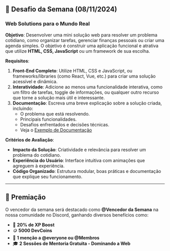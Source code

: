 ## 🎯 Desafio da Semana (08/11/2024)

### **Web Solutions para o Mundo Real**

**Objetivo**: Desenvolver uma mini solução web para resolver um problema cotidiano, como organizar tarefas, gerenciar finanças pessoais ou criar uma agenda simples. O objetivo é construir uma aplicação funcional e atrativa que utilize **HTML, CSS, JavaScript** ou um framework de sua escolha.

**Requisitos**:
1. **Front-End Completo**: Utilize HTML, CSS e JavaScript, ou frameworks/libraries (como React, Vue, etc.) para criar uma solução acessível e dinâmica.
2. **Interatividade**: Adicione ao menos uma funcionalidade interativa, como um filtro de tarefas, toggle de informações, ou qualquer outro recurso que torne a solução mais útil e interessante.
3. **Documentação**: Escreva uma breve explicação sobre a solução criada, incluindo:
   - O problema que está resolvendo.
   - Principais funcionalidades.
   - Desafios enfrentados e decisões técnicas.
   - Veja o [Exemplo de Documentação](./DOC_EXAMPLE.md)

**Critérios de Avaliação**:
- **Impacto da Solução**: Criatividade e relevância para resolver um problema do cotidiano.
- **Experiência do Usuário**: Interface intuitiva com animações que agreguem à experiência.
- **Código Organizado**: Estrutura modular, boas práticas e documentação que explique seu funcionamento.

---

## 🌟 Premiação

O vencedor da semana será destacado como **@Vencedor da Semana** na nossa comunidade no Discord, ganhando diversos benefícios como:
- 🧪 **20% de XP Boost**
- 🪙 **5000 DevCoins**
- 📢 **1 menção a @everyone ou @Membros**
- 🎓 **2 Sessões de Mentoria Gratuita - Dominando a Web**

